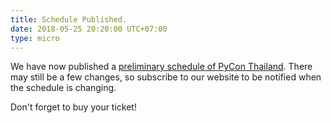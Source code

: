 ```yaml
---
title: Schedule Published.
date: 2018-05-25 20:20:00 UTC+07:00
type: micro
---
```


We have now published a [preliminary schedule of PyCon Thailand](https://th.pycon.org/schedule).
There may still be a few changes, so subscribe to our website to be notified when the schedule is changing.

Don't forget to buy your ticket!



